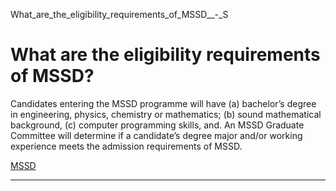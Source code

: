 What_are_the_eligibility_requirements_of_MSSD__-_S



What are the eligibility requirements of MSSD?
==============================================

Candidates entering the MSSD programme will have (a) bachelor’s degree in engineering, physics, chemistry or mathematics; (b) sound mathematical background, (c) computer programming skills, and. An MSSD Graduate Committee will determine if a candidate’s degree major and/or working experience meets the admission requirements of MSSD.

[MSSD](https://www.sutd.edu.sg/tag/mssd/)

---

